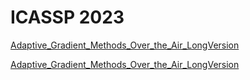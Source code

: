 # ICASSP 2023

[Adaptive_Gradient_Methods_Over_the_Air_LongVersion](http://FreezeTroch.github.io/folder/Adaptive_Gradient_Methods_Over_the_Air_LongVersion.pdf)

<a href="http://FreezeTroch.github.io/folder/Adaptive_Gradient_Methods_Over_the_Air_LongVersion.pdf" target="_blank">Adaptive_Gradient_Methods_Over_the_Air_LongVersion</a>

